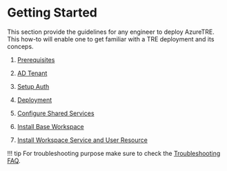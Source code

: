 # Getting Started

This section provide the guidelines for any engineer to deploy AzureTRE. This how-to will enable one to get familiar with a TRE deployment and its conceps.

1. [Prerequisites](prerequisites.md)

1. [AD Tenant](ad-tenant-choices.md)

1. [Setup Auth](setup-auth-entities.md)

1. [Deployment](manual-deployment.md)

1. [Configure Shared Services](configuring-shared-services.md)

1. [Install Base Workspace](installing-base-workspace.md)

1. [Install Workspace Service and User Resource](installing-workspace-service-and-user-resource.md)

!!! tip
    For troubleshooting purpose make sure to check the [Troubleshooting FAQ](../../troubleshooting-faq/index.md).
